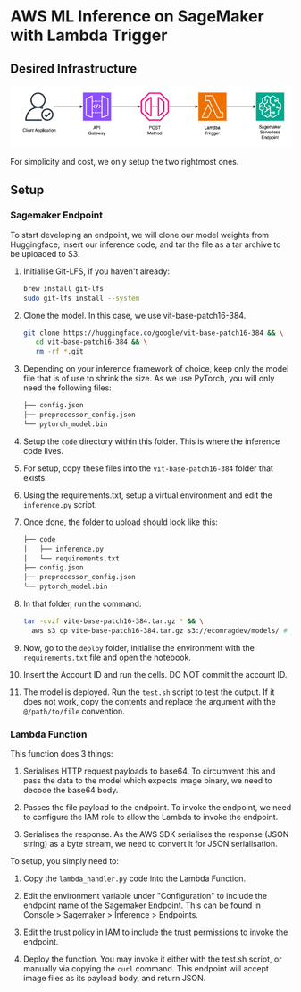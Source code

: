 # AWS ML Inference on SageMaker with Lambda Trigger

## Desired Infrastructure

![Infra](./sm-ep-embed-image/diagram.png)

For simplicity and cost, we only setup the two rightmost ones.

## Setup

### Sagemaker Endpoint

To start developing an endpoint, we will clone our model weights from Huggingface, insert our inference code,
and tar the file as a tar archive to be uploaded to S3.

1. Initialise Git-LFS, if you haven't already:

   ```sh
   brew install git-lfs
   sudo git-lfs install --system
   ```

2. Clone the model. In this case, we use vit-base-patch16-384.

   ```sh
   git clone https://huggingface.co/google/vit-base-patch16-384 && \
      cd vit-base-patch16-384 && \
      rm -rf *.git
   ```

3. Depending on your inference framework of choice, keep only the model file that is of use to shrink the size.
  As we use PyTorch, you will only need the following files:

      ```txt
      ├── config.json
      ├── preprocessor_config.json
      └── pytorch_model.bin
      ```

4. Setup the `code` directory within this folder. This is where the inference code lives.

5. For setup, copy these files into the `vit-base-patch16-384` folder that exists.

6. Using the requirements.txt, setup a virtual environment and edit the `inference.py` script.

7. Once done, the folder to upload should look like this:

      ```txt
      ├── code
      │   ├── inference.py
      │   └── requirements.txt
      ├── config.json
      ├── preprocessor_config.json
      └── pytorch_model.bin
      ```

8. In that folder, run the command:

      ```sh
      tar -cvzf vite-base-patch16-384.tar.gz * && \
        aws s3 cp vite-base-patch16-384.tar.gz s3://ecomragdev/models/ # you may need AWS CLI authentication for this
      ```

9. Now, go to the `deploy` folder, initialise the environment with the `requirements.txt` file and open the notebook.

10. Insert the Account ID and run the cells. DO NOT commit the account ID.

11. The model is deployed. Run the `test.sh` script to test the output. If it does not work, copy the contents and replace the argument with the
  `@/path/to/file` convention.

### Lambda Function

This function does 3 things:

1. Serialises HTTP request payloads to base64. To circumvent this and pass the data to the model which expects image binary, we need to decode the base64 body.

2. Passes the file payload to the endpoint. To invoke the endpoint, we need to configure the IAM role to allow the Lambda to invoke the endpoint.

3. Serialises the response. As the AWS SDK serialises the response (JSON string) as a byte stream, we need to convert it for JSON serialisation.

To setup, you simply need to:

1. Copy the `lambda_handler.py` code into the Lambda Function.

2. Edit the environment variable under "Configuration" to include the endpoint name of the Sagemaker Endpoint. This can be found in Console > Sagemaker > Inference > Endpoints.

3. Edit the trust policy in IAM to include the trust permissions to invoke the endpoint.

4. Deploy the function. You may invoke it either with the test.sh script, or manually via copying the `curl` command.
  This endpoint will accept image files as its payload body, and return JSON.


